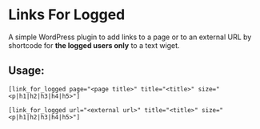Links For Logged
================
A simple WordPress plugin to add links to a page or to an external URL by shortcode for **the logged users only** to a text wiget.

Usage:
------
`[link_for_logged page="<page title>" title="<title>" size="<p|h1|h2|h3|h4|h5>"]`


`[link_for_logged url="<external url>" title="<title>" size="<p|h1|h2|h3|h4|h5>"]`
